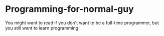 # Programming-for-normal-guy
You might want to read if you don't want to be a full-time programmer, but you still want to learn programming
